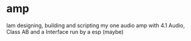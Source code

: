 # amp
Iam designing, building and scripting my one audio amp with 4.1 Audio, Class AB and a Interface run by a esp (maybe)
